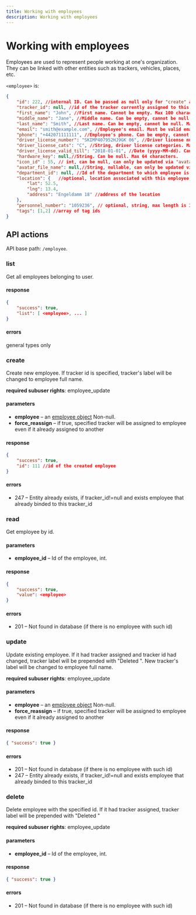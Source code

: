 ```yaml
---
title: Working with employees
description: Working with employees
---
```


# Working with employees

Employees are used to represent people working at one's organization. They can be linked with other entities such as 
trackers, vehicles, places, etc.

<a name="structure"></a>
`<employee>` is:

```json
{
    "id": 222, //internal ID. Can be passed as null only for "create" action. 
    "tracker_id": null, //id of the tracker currently assigned to this employee. null means no tracker assigned
    "first_name": "John", //First name. Cannot be empty. Max 100 characters.
    "middle_name": "Jane", //Middle name. Can be empty, cannot be null. Max 100 characters.
    "last_name": "Smith", //Last name. Can be empty, cannot be null. Max 100 characters.
    "email": "smith@example.com", //Employee's email. Must be valid email address. Can be empty, cannot be null. Max 100 characters.
    "phone": "+442071111111", //Employee's phone. Can be empty, cannot be null. Max 32 characters.
    "driver_license_number": "SKIMP407952HJ9GK 06", //Driver license number. Can be empty, cannot be null. Max 32 characters.
    "driver_license_cats": "C", //String, driver license categories. Max 32 characters.
    "driver_license_valid_till": "2018-01-01", //Date (yyyy-MM-dd). Can be null.
    "hardware_key": null,//String. Can be null. Max 64 characters.
    "icon_id" : 55, // int, can be null, can only be updated via "avatar/assign"
    "avatar_file_name": null,//String, nullable, can only be updated via "avatar/upload"
    "department_id": null, //Id of the department to which employee is assigned. Can be null.
    "location": {   //optional, location associated with this employee, should be valid or null
        "lat": 52.5,
        "lng": 13.4,
        "address": "Engeldamm 18" //address of the location
    },
    "personnel_number": "1059236", // optional, string, max length is 15
    "tags": [1,2] //array of tag ids
}
```

## API actions

API base path: `/employee`.

### list

Get all employees belonging to user.

#### response

```json
{
    "success": true,
    "list": [ <employee>, ... ]
}
```

#### errors

general types only

### create

Create new employee. If tracker id is specified, tracker's label will be changed to employee full name.

**required subuser rights**: employee_update

#### parameters

*   **employee** – an [employee object](#structure) Non-null.
*   **force_reassign** – if true, specified tracker will be assigned to employee even if it already assigned to another

#### response

```json
{
    "success": true,
    "id": 111 //id of the created employee
}
```

#### errors

*   247 – Entity already exists, if tracker\_id!=null and exists employee that already binded to this tracker\_id


### read

Get employee by id.

#### parameters

*   **employee_id** – Id of the employee, int.

#### response

```json
{
    "success": true,
    "value": <employee>
}
```

#### errors

*   201 – Not found in database (if there is no employee with such id)


### update

Update existing employee. If it had tracker assigned and tracker id had changed, tracker label will be prepended with "Deleted ".
New tracker's label will be changed to employee full name.

**required subuser rights**: employee_update

#### parameters

*   **employee** – an [employee object](#structure) Non-null.
*   **force_reassign** – if true, specified tracker will be assigned to employee even if it already assigned to another

#### response

```json
{ "success": true }
```

#### errors

*   201 – Not found in database (if there is no employee with such id)
*   247 – Entity already exists, if tracker\_id!=null and exists employee that already binded to this tracker\_id

### delete

Delete employee with the specified id. If it had tracker assigned, tracker label will be prepended with "Deleted "

**required subuser rights**: employee_update

#### parameters

*   **employee_id** – Id of the employee, int.

#### response

```json
{ "success": true }
```

#### errors

*   201 – Not found in database (if there is no employee with such id)
